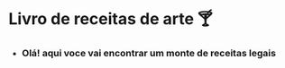 # Livro de receitas de arte :cocktail:

- ### Olá! aqui voce vai encontrar um monte de receitas legais
